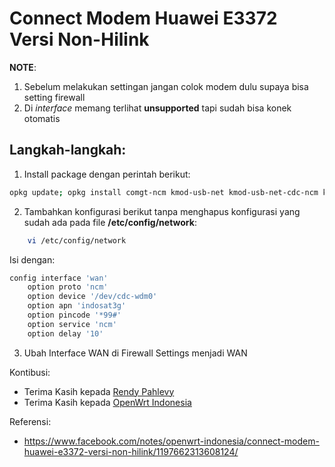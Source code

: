 # Connect Modem Huawei E3372 Versi Non-Hilink

**NOTE**:
1. Sebelum melakukan settingan jangan colok modem dulu supaya bisa setting firewall
2. Di *interface* memang terlihat **unsupported** tapi sudah bisa konek otomatis

## Langkah-langkah:
1. Install package dengan perintah berikut:
```bash
opkg update; opkg install comgt-ncm kmod-usb-net kmod-usb-net-cdc-ncm kmod-usb-net-huawei-cdc-ncm kmod-usb-wdm;
```

2. Tambahkan konfigurasi berikut tanpa menghapus konfigurasi yang sudah ada pada file **/etc/config/network**:
```bash
	vi /etc/config/network
```
Isi dengan:
```bash
config interface 'wan'
    option proto 'ncm'
    option device '/dev/cdc-wdm0'
    option apn 'indosat3g'
    option pincode '*99#'
    option service 'ncm'
    option delay '10'
```

3. Ubah Interface WAN di Firewall Settings menjadi WAN

Kontibusi:
- Terima Kasih kepada [Rendy Pahlevy](https://www.facebook.com/rendy.pahlevy)
- Terima Kasih kepada [OpenWrt Indonesia](https://www.facebook.com/groups/openwrt)

Referensi:
- https://www.facebook.com/notes/openwrt-indonesia/connect-modem-huawei-e3372-versi-non-hilink/1197662313608124/

